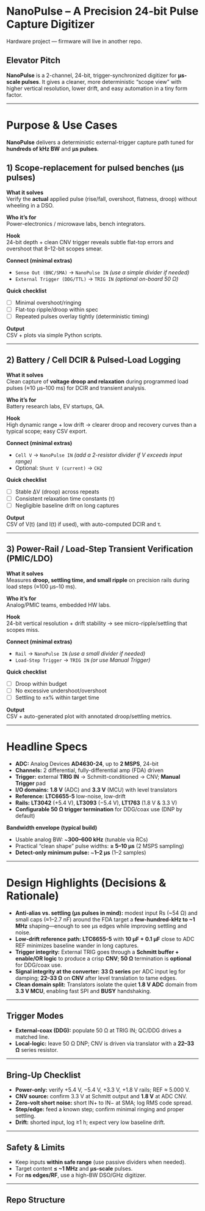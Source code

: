# NanoPulse – A Precision 24-bit Pulse Capture Digitizer
Hardware project — firmware will live in another repo.

## Elevator Pitch
**NanoPulse** is a 2-channel, 24-bit, trigger-synchronized digitizer for **µs-scale pulses**. It gives a cleaner, more deterministic “scope view” with higher vertical resolution, lower drift, and easy automation in a tiny form factor.

---

# Purpose & Use Cases

**NanoPulse** delivers a deterministic external-trigger capture path tuned for **hundreds of kHz BW** and **µs pulses**.

## 1) Scope-replacement for pulsed benches (µs pulses)
**What it solves**  
Verify the **actual** applied pulse (rise/fall, overshoot, flatness, droop) without wheeling in a DSO.

**Who it’s for**  
Power-electronics / microwave labs, bench integrators.

**Hook**  
24-bit depth + clean CNV trigger reveals subtle flat-top errors and overshoot that 8–12-bit scopes smear.

**Connect (minimal extras)**
- `Sense Out (BNC/SMA)` → `NanoPulse IN` *(use a simple divider if needed)*
- `External Trigger (DDG/TTL)` → `TRIG IN` *(optional on-board 50 Ω)*

**Quick checklist**
- [ ] Minimal overshoot/ringing  
- [ ] Flat-top ripple/droop within spec  
- [ ] Repeated pulses overlay tightly (deterministic timing)

**Output**  
CSV + plots via simple Python scripts.

---

## 2) Battery / Cell DCIR & Pulsed-Load Logging
**What it solves**  
Clean capture of **voltage droop and relaxation** during programmed load pulses (≈10 µs–100 ms) for DCIR and transient analysis.

**Who it’s for**  
Battery research labs, EV startups, QA.

**Hook**  
High dynamic range + low drift → clearer droop and recovery curves than a typical scope; easy CSV export.

**Connect (minimal extras)**
- `Cell V` → `NanoPulse IN` *(add a 2-resistor divider if V exceeds input range)*  
- Optional: `Shunt V (current)` → `CH2`

**Quick checklist**
- [ ] Stable ΔV (droop) across repeats  
- [ ] Consistent relaxation time constants (τ)  
- [ ] Negligible baseline drift on long captures

**Output**  
CSV of V(t) (and I(t) if used), with auto-computed DCIR and τ.

---

## 3) Power-Rail / Load-Step Transient Verification (PMIC/LDO)
**What it solves**  
Measures **droop, settling time, and small ripple** on precision rails during load steps (≈100 µs–10 ms).

**Who it’s for**  
Analog/PMIC teams, embedded HW labs.

**Hook**  
24-bit vertical resolution + drift stability → see micro-ripple/settling that scopes miss.

**Connect (minimal extras)**
- `Rail` → `NanoPulse IN` *(use a small divider if needed)*  
- `Load-Step Trigger` → `TRIG IN` *(or use Manual Trigger)*

**Quick checklist**
- [ ] Droop within budget  
- [ ] No excessive undershoot/overshoot  
- [ ] Settling to ±x% within target time

**Output**  
CSV + auto-generated plot with annotated droop/settling metrics.

---

# Headline Specs
- **ADC:** Analog Devices **AD4630-24**, up to **2 MSPS**, 24-bit  
- **Channels:** 2 differential, fully-differential amp (FDA) driven  
- **Trigger:** external **TRIG IN** → Schmitt-conditioned → CNV; **Manual Trigger** pad  
- **I/O domains:** **1.8 V** (ADC) and **3.3 V** (MCU) with level translators  
- **Reference:** **LTC6655-5** low-noise, low-drift  
- **Rails:** **LT3042** (+5.4 V), **LT3093** (−5.4 V), **LT1763** (1.8 V & 3.3 V)  
- **Configurable 50 Ω trigger termination** for DDG/coax use (DNP by default)

**Bandwidth envelope (typical build)**
- Usable analog BW: ~**300–600 kHz** (tunable via RCs)
- Practical “clean shape” pulse widths: **≥ 5–10 µs** (2 MSPS sampling)
- **Detect-only minimum pulse:** ~**1–2 µs** (1–2 samples)

---

# Design Highlights (Decisions & Rationale)
- **Anti-alias vs. settling (µs pulses in mind):** modest input Rs (~54 Ω) and small caps (≈1–2.7 nF) around the FDA target a **few-hundred-kHz to ~1 MHz** shaping—enough to see µs edges while improving settling and noise.
- **Low-drift reference path:** **LTC6655-5** with **10 µF + 0.1 µF** close to ADC REF minimizes baseline wander in long captures.
- **Trigger integrity:** External TRIG goes through a **Schmitt buffer + enable/OR logic** to produce a crisp **CNV**; **50 Ω** termination is **optional** for DDG/coax use.
- **Signal integrity at the converter:** **33 Ω series** per ADC input leg for damping; **22–33 Ω** on **CNV** after level translation to tame edges.
- **Clean domain split:** Translators isolate the quiet **1.8 V ADC** domain from **3.3 V MCU**, enabling fast SPI and **BUSY** handshaking.

---

## Trigger Modes
- **External-coax (DDG):** populate 50 Ω at TRIG IN; QC/DDG drives a matched line.  
- **Local-logic:** leave 50 Ω DNP; CNV is driven via translator with a **22–33 Ω** series resistor.

---

## Bring-Up Checklist
- **Power-only:** verify +5.4 V, −5.4 V, +3.3 V, +1.8 V rails; REF ≈ 5.000 V.  
- **CNV source:** confirm 3.3 V at Schmitt output and **1.8 V** at ADC CNV.  
- **Zero-volt short noise:** short IN+ to IN− at SMA; log RMS code spread.  
- **Step/edge:** feed a known step; confirm minimal ringing and proper settling.  
- **Drift:** shorted input, log ≥1 h; expect very low baseline drift.

---

## Safety & Limits
- Keep inputs **within safe range** (use passive dividers when needed).  
- Target content **≤ ~1 MHz** and **µs-scale** pulses.  
- For **ns edges/RF**, use a high-BW DSO/GHz digitizer.

---

## Repo Structure
